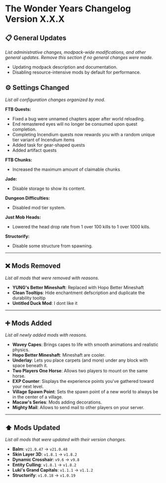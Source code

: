 # The Wonder Years Changelog Version X.X.X

## 📋 General Updates

*List administrative changes, modpack-wide modifications, and other general updates. Remove this section if no general changes were made.*

- Updating modpack description and documentation.
- Disabling resource-intensive mods by default for performance.

## ⚙️ Settings Changed

*List all configuration changes organized by mod.*

**FTB Quests:**

- Fixed a bug were unnamed chapters apper after world reloading.
- End remastered eyes will no longer be consumed upon quest completion.
- Completing Incendium quests now rewards you with a random unique tier variant of Incendium items
- Added task for gear-shaped quests
- Added artifact quests

**FTB Chunks:**

- Increased the maximum amount of claimable chunks

**Jade:**

- Disable storage to show its content.

**Dungeon Difficulties:**

- Disabled mod tier system.

**Just Mob Heads:**

- Lowered the head drop rate from 1 over 100 kills to 1 over 1000 kills.

**Structorify:**

- Disable some structure from spawning.

---

## ❌ Mods Removed

*List all mods that were removed with reasons.*

- **YUNG's Better Mineshaft**: Replaced with Hopo Better Mineshaft
- **Clean Tooltips**: Hide enchantment defscription and duplicate the durability tooltip
- **Untitled Duck Mod**: I dont like it

---

## ➕ Mods Added

*List all newly added mods with reasons.*

- **Wavey Capes**: Brings capes to life with smooth animations and realistic physics.
- **Hopo Better Mineshaft**: Mineshaft are cooler.
- **Underlay**: Lets you place carpets (and more) under any block with space beneath it.
- **Two Players One Horse**: Allows two players to mount on the same horse.
- **EXP Counter**: Sisplays the experience points you've gathered toward your next level.
- **Village Spawn Point**: Sets the spawn point of a new world to always be in the center of a village.
- **Macaw's Series**: Mods adding decorations.
- **Mighty Mail**: Allows to send mail to other players on your server.

---

## ⬆️ Mods Updated

*List all mods that were updated with their version changes.*

- **Balm**: `v21.0.47` → `v21.0.48`
- **Skin Layer 3D**: `v1.8.1` → `v1.8.2`
- **Dynamic Crosshair**: `v9.6` → `v9.8`
- **Entity Culling**: `v1.8.1` → `v1.8.2`
- **Luki's Grand Capitals**: `v1.1.1` → `v1.1.2`
- **Structorify**: `v1.0.18` → `v1.0.19`
